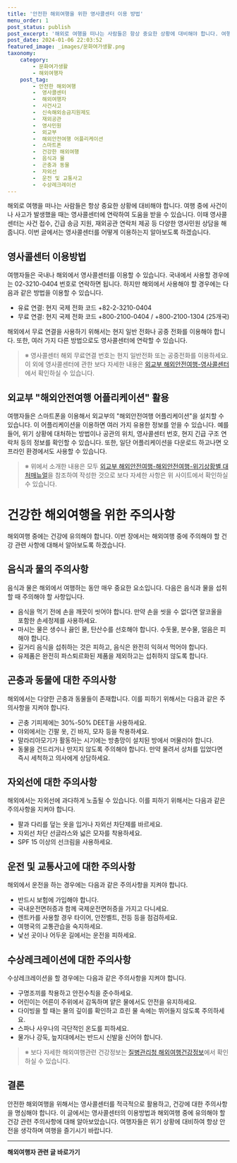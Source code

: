 ```yaml
---
title: '안전한 해외여행을 위한 영사콜센터 이용 방법'
menu_order: 1
post_status: publish
post_excerpt: '해외로 여행을 떠나는 사람들은 항상 중요한 상황에 대비해야 합니다. 여행 중에 사건이나 사고가 발생했을 때는 영사콜센터에 연락하여 도움을 받을 수 있습니다. 이때 영사콜센터는 사건 접수, 긴급 송금 지원, 재외공관 연락처 제공 등 다양한 영사민원 상담을 해줍니다. 이번 글에서는 영사콜센터를 어떻게 이용하는지 알아보도록 하겠습니다.'
post_date: 2024-01-06 22:03:52
featured_image: _images/문화여가생활.png
taxonomy:
    category:
        - 문화여가생활
        - 해외여행자
    post_tag:
        - 안전한 해외여행
        -  영사콜센터
        -  해외여행자
        -  사건사고
        -  신속해외송금지원제도
        -  재외공관
        -  영사민원
        -  외교부
        -  해외안전여행 어플리케이션
        -  스마트폰
        -  건강한 해외여행
        -  음식과 물
        -  곤충과 동물
        -  자외선
        -  운전 및 교통사고
        -  수상레크레이션
---
```



해외로 여행을 떠나는 사람들은 항상 중요한 상황에 대비해야 합니다. 여행 중에 사건이나 사고가 발생했을 때는 영사콜센터에 연락하여 도움을 받을 수 있습니다. 이때 영사콜센터는 사건 접수, 긴급 송금 지원, 재외공관 연락처 제공 등 다양한 영사민원 상담을 해줍니다. 이번 글에서는 영사콜센터를 어떻게 이용하는지 알아보도록 하겠습니다.

## 영사콜센터 이용방법 

여행자들은 국내나 해외에서 영사콜센터를 이용할 수 있습니다. 국내에서 사용할 경우에는 02-3210-0404 번호로 연락하면 됩니다. 하지만 해외에서 사용해야 할 경우에는 다음과 같은 방법을 이용할 수 있습니다.

- 유료 연결: 현지 국제 전화 코드 +82-2-3210-0404
- 무료 연결: 현지 국제 전화 코드 +800-2100-0404 / +800-2100-1304 (25개국)

해외에서 무료 연결을 사용하기 위해서는 현지 일반 전화나 공중 전화를 이용해야 합니다. 또한, 여러 가지 다른 방법으로도 영사콜센터에 연락할 수 있습니다.

> ※ 영사콜센터 해외 무료연결 번호는 현지 일반전화 또는 공중전화를 이용하세요. 이 외에 영사콜센터에 관한 보다 자세한 내용은 [외교부 해외안전여행-영사콜센터](링크)에서 확인하실 수 있습니다.

## 외교부 "해외안전여행 어플리케이션" 활용

여행자들은 스마트폰을 이용해서 외교부의 "해외안전여행 어플리케이션"을 설치할 수 있습니다. 이 어플리케이션을 이용하면 여러 가지 유용한 정보를 얻을 수 있습니다. 예를 들어, 위기 상황에 대처하는 방법이나 공관의 위치, 영사콜센터 번호, 현지 긴급 구조 연락처 등의 정보를 확인할 수 있습니다. 또한, 일단 어플리케이션을 다운로드 하고나면 오프라인 환경에서도 사용할 수 있습니다.

> ※ 위에서 소개한 내용은 모두 [외교부 해외안전여행-해외안전여행-위기상황별 대처매뉴얼](링크)을 참조하여 작성한 것으로 보다 자세한 사항은 위 사이트에서 확인하실 수 있습니다.

# 건강한 해외여행을 위한 주의사항 

해외여행 중에는 건강에 유의해야 합니다. 이번 장에서는 해외여행 중에 주의해야 할 건강 관련 사항에 대해서 알아보도록 하겠습니다.

## 음식과 물의 주의사항

음식과 물은 해외에서 여행하는 동안 매우 중요한 요소입니다. 다음은 음식과 물을 섭취할 때 주의해야 할 사항입니다.

- 음식을 먹기 전에 손을 깨끗이 씻어야 합니다. 만약 손을 씻을 수 없다면 알코올을 포함한 손세정제를 사용하세요.
- 마시는 물은 생수나 끓인 물, 탄산수를 선호해야 합니다. 수돗물, 분수물, 얼음은 피해야 합니다.
- 길거리 음식을 섭취하는 것은 피하고, 음식은 완전히 익혀서 먹어야 합니다.
- 유제품은 완전히 파스퇴르화된 제품을 제외하고는 섭취하지 않도록 합니다.

## 곤충과 동물에 대한 주의사항

해외에서는 다양한 곤충과 동물들이 존재합니다. 이를 피하기 위해서는 다음과 같은 주의사항을 지켜야 합니다.

- 곤충 기피제에는 30%-50% DEET을 사용하세요.
- 야외에서는 긴팔 옷, 긴 바지, 모자 등을 착용하세요.
- 말라리아모기가 활동하는 시기에는 방충망이 설치된 방에서 머물러야 합니다.
- 동물을 건드리거나 만지지 않도록 주의해야 합니다. 만약 물려서 상처를 입었다면 즉시 세척하고 의사에게 상담하세요.

## 자외선에 대한 주의사항

해외에서는 자외선에 과다하게 노출될 수 있습니다. 이를 피하기 위해서는 다음과 같은 주의사항을 지켜야 합니다.

- 팔과 다리를 덮는 옷을 입거나 자외선 차단제를 바르세요.
- 자외선 차단 선글라스와 넓은 모자를 착용하세요.
- SPF 15 이상의 선크림을 사용하세요.

## 운전 및 교통사고에 대한 주의사항

해외에서 운전을 하는 경우에는 다음과 같은 주의사항을 지켜야 합니다.

- 반드시 보험에 가입해야 합니다.
- 국내운전면허증과 함께 국제운전면허증을 가지고 다니세요.
- 렌트카를 사용할 경우 타이어, 안전벨트, 전등 등을 점검하세요.
- 여행국의 교통관습을 숙지하세요.
- 낯선 곳이나 어두운 길에서는 운전을 피하세요.

## 수상레크레이션에 대한 주의사항

수상레크레이션을 할 경우에는 다음과 같은 주의사항을 지켜야 합니다.

- 구명조끼를 착용하고 안전수칙을 준수하세요.
- 어린이는 어른이 주위에서 감독하며 얕은 물에서도 안전을 유지하세요.
- 다이빙을 할 때는 물의 깊이를 확인하고 흐린 물 속에는 뛰어들지 않도록 주의하세요.
- 스파나 사우나의 극단적인 온도를 피하세요.
- 물가나 강둑, 늪지대에서는 반드시 신발을 신어야 합니다.

> ※ 보다 자세한 해외여행관련 건강정보는 [질병관리청 해외여행건강정보](링크)에서 확인하실 수 있습니다.

## 결론

안전한 해외여행을 위해서는 영사콜센터를 적극적으로 활용하고, 건강에 대한 주의사항을 명심해야 합니다. 이 글에서는 영사콜센터의 이용방법과 해외여행 중에 유의해야 할 건강 관련 주의사항에 대해 알아보았습니다. 여행자들은 위기 상황에 대비하여 항상 안전을 생각하며 여행을 즐기시기 바랍니다.
<!-- wp:separator -->
<hr class="wp-block-separator has-alpha-channel-opacity"/>
<!-- /wp:separator -->

<!-- wp:group {"backgroundColor":"base","layout":{"type":"constrained"}} -->
<div class="wp-block-group has-base-background-color has-background"><!-- wp:paragraph {"align":"center","fontSize":"medium"} -->
<p class="has-text-align-center has-large-font-size"><strong>해외여행자 관련 글 바로가기</strong></p>
<!-- /wp:paragraph -->


<!-- wp:latest-posts
{"categories":[{"id":14870,"count":19,"description":"","link":"https://uknowlaw.com/category/%ed%95%b4%ec%99%b8%ec%97%ac%ed%96%89%ec%9e%90/","name":"해외여행자","slug":"해외여행자","taxonomy":"category","parent":0,"meta":[],"_links":{"self":[{"href":"https://uknowlaw.com/wp-json/wp/v2/categories/14870"}],"collection":[{"href":"https://uknowlaw.com/wp-json/wp/v2/categories"}],"about":[{"href":"https://uknowlaw.com/wp-json/wp/v2/taxonomies/category"}],"wp:post_type":[{"href":"https://uknowlaw.com/wp-json/wp/v2/posts?categories=14870"}],"curies":[{"name":"wp","href":"https://api.w.org/{rel}","templated":true}]}}],"postsToShow":100,"excerptLength":28,"postLayout":"grid","columns":2,"featuredImageAlign":"left","featuredImageSizeSlug":"large","fontSize":"small"} /--></div>
<!-- /wp:group -->